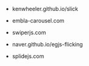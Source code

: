 - kenwheeler.github.io/slick

- embla-carousel.com

- swiperjs.com

- naver.github.io/egjs-flicking

- splidejs.com
